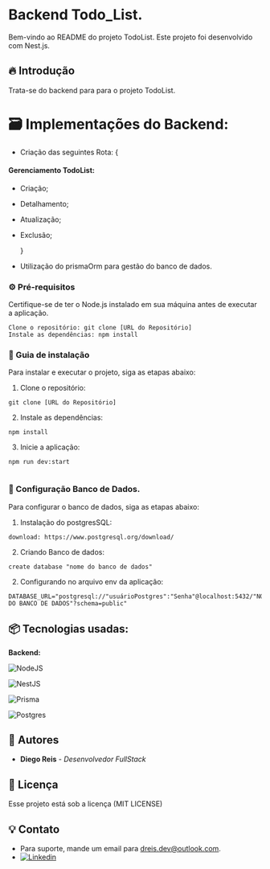 # Backend Todo_List.

Bem-vindo ao README do projeto TodoList. Este projeto foi desenvolvido com Nest.js.

## 🔥 Introdução

Trata-se do backend para para o projeto TodoList.

# 🗃️ Implementações do Backend:

- Criação das seguintes Rota: {

#### Gerenciamento TodoList:

- Criação;
- Detalhamento;
- Atualização;
- Exclusão;

  }

- Utilização do prismaOrm para gestão do banco de dados.

### ⚙️ Pré-requisitos

Certifique-se de ter o Node.js instalado em sua máquina antes de executar a aplicação.

```
Clone o repositório: git clone [URL do Repositório]
Instale as dependências: npm install
```

### 🔨 Guia de instalação

Para instalar e executar o projeto, siga as etapas abaixo:

1. Clone o repositório:

```
git clone [URL do Repositório]

```

2. Instale as dependências:

```
npm install

```

3. Inicie a aplicação:

```
npm run dev:start


```

### 🔨 Configuração Banco de Dados.

Para configurar o banco de dados, siga as etapas abaixo:

1. Instalação do postgresSQL:

```
download: https://www.postgresql.org/download/

```

2. Criando Banco de dados:

```
create database "nome do banco de dados"

```

2. Configurando no arquivo env da aplicação:

```
DATABASE_URL="postgresql://"usuárioPostgres":"Senha"@localhost:5432/"NOME DO BANCO DE DADOS"?schema=public"

```

## 📦 Tecnologias usadas:

**Backend:**

![NodeJS](https://img.shields.io/badge/node.js-6DA55F?style=for-the-badge&logo=node.js&logoColor=white)

![NestJS](https://img.shields.io/badge/nestjs-%23E0234E.svg?style=for-the-badge&logo=nestjs&logoColor=white)

![Prisma](https://img.shields.io/badge/Prisma-3982CE?style=for-the-badge&logo=Prisma&logoColor=white)

![Postgres](https://img.shields.io/badge/postgres-%23316192.svg?style=for-the-badge&logo=postgresql&logoColor=white)

## 👷 Autores

- **Diego Reis** - _Desenvolvedor FullStack_

## 📄 Licença

Esse projeto está sob a licença (MIT LICENSE)

## 💡 Contato

- Para suporte, mande um email para dreis.dev@outlook.com.
- [![Linkedin](https://img.shields.io/badge/LinkedIn-0077B5?style=for-the-badge&logo=linkedin&logoColor=white)](https://www.linkedin.com/in/dreis-dev/)
